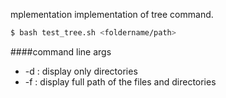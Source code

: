 mplementation
implementation of tree command.

```bash
$ bash test_tree.sh <foldername/path>
```
####command line args
- -d : display only directories
- -f : display full path of the files and directories

